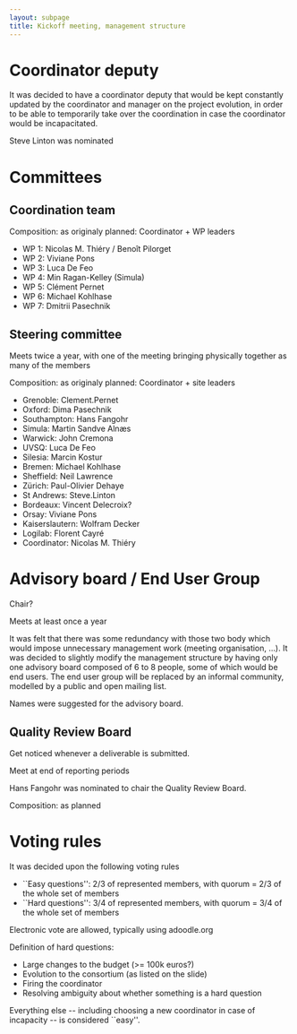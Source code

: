 ```yaml
---
layout: subpage
title: Kickoff meeting, management structure
---
```


# Coordinator deputy

It was decided to have a coordinator deputy that would be kept
constantly updated by the coordinator and manager on the project
evolution, in order to be able to temporarily take over the
coordination in case the coordinator would be incapacitated.

Steve Linton was nominated

# Committees

## Coordination team

Composition: as originaly planned: Coordinator + WP leaders

- WP 1: Nicolas M. Thiéry / Benoît Pilorget
- WP 2: Viviane Pons
- WP 3: Luca De Feo
- WP 4: Min Ragan-Kelley (Simula)
- WP 5: Clément Pernet
- WP 6: Michael Kohlhase
- WP 7: Dmitrii Pasechnik

## Steering committee

Meets twice a year, with one of the meeting bringing physically
together as many of the members

Composition: as originaly planned: Coordinator + site leaders

- Grenoble: Clement.Pernet
- Oxford: Dima Pasechnik
- Southampton: Hans Fangohr
- Simula: Martin Sandve Alnæs
- Warwick: John Cremona
- UVSQ: Luca De Feo
- Silesia: Marcin Kostur
- Bremen: Michael Kohlhase
- Sheffield: Neil Lawrence
- Zürich: Paul-Olivier Dehaye
- St Andrews: Steve.Linton
- Bordeaux: Vincent Delecroix?
- Orsay: Viviane Pons
- Kaiserslautern: Wolfram Decker
- Logilab: Florent Cayré
- Coordinator: Nicolas M. Thiéry

# Advisory board / End User Group

Chair?

Meets at least once a year

It was felt that there was some redundancy with those two body which
would impose unnecessary management work (meeting organisation,
...). It was decided to slightly modify the management structure by
having only one advisory board composed of 6 to 8 people, some of
which would be end users. The end user group will be replaced by an
informal community, modelled by a public and open mailing list.

Names were suggested for the advisory board.

## Quality Review Board

Get noticed whenever a deliverable is submitted.

Meet at end of reporting periods

Hans Fangohr was nominated to chair the Quality Review Board.

Composition: as planned

# Voting rules

It was decided upon the following voting rules

- ``Easy questions'': 2/3 of represented members, with quorum = 2/3 of the whole set of members
- ``Hard questions'': 3/4 of represented members, with quorum = 3/4 of the whole set of members

Electronic vote are allowed, typically using adoodle.org

Definition of hard questions:

- Large changes to the budget (>= 100k euros?)
- Evolution to the consortium (as listed on the slide)
- Firing the coordinator
- Resolving ambiguity about whether something is a hard question

Everything else -- including choosing a new coordinator in case of
incapacity -- is considered ``easy''.
